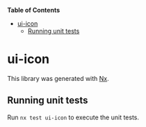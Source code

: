 <!-- START doctoc generated TOC please keep comment here to allow auto update -->
<!-- DON'T EDIT THIS SECTION, INSTEAD RE-RUN doctoc TO UPDATE -->
**Table of Contents**

- [ui-icon](#ui-icon)
  - [Running unit tests](#running-unit-tests)

<!-- END doctoc generated TOC please keep comment here to allow auto update -->

# ui-icon

This library was generated with [Nx](https://nx.dev).


## Running unit tests

Run `nx test ui-icon` to execute the unit tests.

